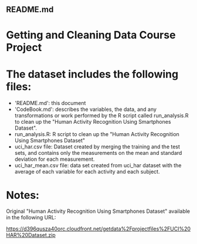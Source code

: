 ## README.md

# Getting and Cleaning Data Course Project

The dataset includes the following files:
=========================================

- 'README.md': this document
- 'CodeBook.md': describes the variables, the data, and any transformations or work performed by the R script called run_analysis.R to clean up the "Human Activity Recognition Using Smartphones Dataset".
- run_analysis.R:  R script to clean up the "Human Activity Recognition Using Smartphones Dataset"
- uci_har.csv file: Dataset created by merging the training and the test sets, and contains only the measurements on the mean and standard deviation for each measurement.
- uci_har_mean.csv file: data set created from uci_har dataset with the average of each variable for each activity and each subject.

Notes: 
======
Original "Human Activity Recognition Using Smartphones Dataset" available in the following URL:

https://d396qusza40orc.cloudfront.net/getdata%2Fprojectfiles%2FUCI%20HAR%20Dataset.zip